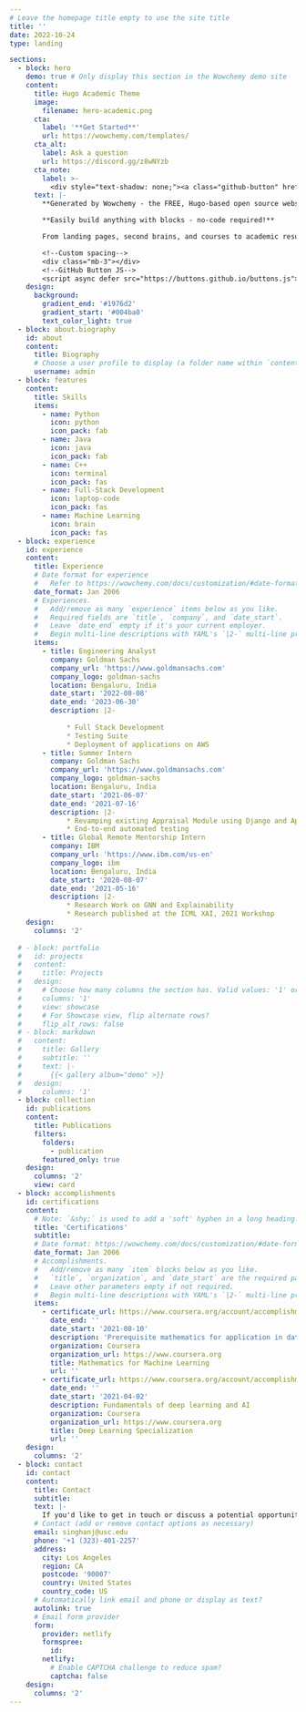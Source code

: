 ```yaml
---
# Leave the homepage title empty to use the site title
title: ''
date: 2022-10-24
type: landing

sections:
  - block: hero
    demo: true # Only display this section in the Wowchemy demo site
    content:
      title: Hugo Academic Theme
      image:
        filename: hero-academic.png
      cta:
        label: '**Get Started**'
        url: https://wowchemy.com/templates/
      cta_alt:
        label: Ask a question
        url: https://discord.gg/z8wNYzb
      cta_note:
        label: >-
          <div style="text-shadow: none;"><a class="github-button" href="https://github.com/wowchemy/wowchemy-hugo-themes" data-icon="octicon-star" data-size="large" data-show-count="true" aria-label="Star">Star Wowchemy Website Builder</a></div><div style="text-shadow: none;"><a class="github-button" href="https://github.com/wowchemy/starter-hugo-academic" data-icon="octicon-star" data-size="large" data-show-count="true" aria-label="Star">Star the Academic template</a></div>
      text: |-
        **Generated by Wowchemy - the FREE, Hugo-based open source website builder trusted by 500,000+ sites.**

        **Easily build anything with blocks - no-code required!**

        From landing pages, second brains, and courses to academic resumés, conferences, and tech blogs.

        <!--Custom spacing-->
        <div class="mb-3"></div>
        <!--GitHub Button JS-->
        <script async defer src="https://buttons.github.io/buttons.js"></script>
    design:
      background:
        gradient_end: '#1976d2'
        gradient_start: '#004ba0'
        text_color_light: true
  - block: about.biography
    id: about
    content:
      title: Biography
      # Choose a user profile to display (a folder name within `content/authors/`)
      username: admin
  - block: features
    content:
      title: Skills
      items:
        - name: Python
          icon: python
          icon_pack: fab
        - name: Java
          icon: java
          icon_pack: fab
        - name: C++
          icon: terminal
          icon_pack: fas
        - name: Full-Stack Development
          icon: laptop-code
          icon_pack: fas
        - name: Machine Learning
          icon: brain
          icon_pack: fas
  - block: experience
    id: experience
    content:
      title: Experience
      # Date format for experience
      #   Refer to https://wowchemy.com/docs/customization/#date-format
      date_format: Jan 2006
      # Experiences.
      #   Add/remove as many `experience` items below as you like.
      #   Required fields are `title`, `company`, and `date_start`.
      #   Leave `date_end` empty if it's your current employer.
      #   Begin multi-line descriptions with YAML's `|2-` multi-line prefix.
      items:
        - title: Engineering Analyst
          company: Goldman Sachs
          company_url: 'https://www.goldmansachs.com'
          company_logo: goldman-sachs
          location: Bengaluru, India
          date_start: '2022-08-08'
          date_end: '2023-06-30'
          description: |2-
          
              * Full Stack Development
              * Testing Suite
              * Deployment of applications on AWS
        - title: Summer Intern
          company: Goldman Sachs
          company_url: 'https://www.goldmansachs.com'
          company_logo: goldman-sachs
          location: Bengaluru, India
          date_start: '2021-06-07'
          date_end: '2021-07-16'
          description: |2-
              * Revamping existing Appraisal Module using Django and Appian
              * End-to-end automated testing
        - title: Global Remote Mentorship Intern
          company: IBM
          company_url: 'https://www.ibm.com/us-en'
          company_logo: ibm
          location: Bengaluru, India
          date_start: '2020-08-07'
          date_end: '2021-05-16'
          description: |2-
              * Research Work on GNN and Explainability
              * Research published at the ICML XAI, 2021 Workshop
    design:
      columns: '2'
  
  # - block: portfolio
  #   id: projects
  #   content:
  #     title: Projects
  #   design:
  #     # Choose how many columns the section has. Valid values: '1' or '2'.
  #     columns: '1'
  #     view: showcase
  #     # For Showcase view, flip alternate rows?
  #     flip_alt_rows: false
  # - block: markdown
  #   content:
  #     title: Gallery
  #     subtitle: ''
  #     text: |-
  #       {{< gallery album="demo" >}}
  #   design:
  #     columns: '1'
  - block: collection
    id: publications
    content:
      title: Publications
      filters:
        folders:
          - publication
        featured_only: true
    design:
      columns: '2'
      view: card
  - block: accomplishments
    id: certifications
    content:
      # Note: `&shy;` is used to add a 'soft' hyphen in a long heading.
      title: 'Certifications'
      subtitle:
      # Date format: https://wowchemy.com/docs/customization/#date-format
      date_format: Jan 2006
      # Accomplishments.
      #   Add/remove as many `item` blocks below as you like.
      #   `title`, `organization`, and `date_start` are the required parameters.
      #   Leave other parameters empty if not required.
      #   Begin multi-line descriptions with YAML's `|2-` multi-line prefix.
      items:
        - certificate_url: https://www.coursera.org/account/accomplishments/specialization/KFRYT4SCUHTF?utm_source%3Dandroid%26utm_medium%3Dcertificate%26utm_content%3Dcert_image%26utm_campaign%3Dsharing_cta%26utm_product%3Ds12n
          date_end: ''
          date_start: '2021-08-10'
          description: 'Prerequisite mathematics for application in data science and machine learning'
          organization: Coursera
          organization_url: https://www.coursera.org
          title: Mathematics for Machine Learning
          url: ''
        - certificate_url: https://www.coursera.org/account/accomplishments/specialization/certificate/Z6VRBQACUQXG
          date_end: ''
          date_start: '2021-04-02'
          description: Fundamentals of deep learning and AI
          organization: Coursera
          organization_url: https://www.coursera.org
          title: Deep Learning Specialization
          url: ''
    design:
      columns: '2'
  - block: contact
    id: contact
    content:
      title: Contact
      subtitle:
      text: |-
        If you'd like to get in touch or discuss a potential opportunity, please feel free to contact me!
      # Contact (add or remove contact options as necessary)
      email: singhanj@usc.edu
      phone: '+1 (323)-401-2257'
      address:
        city: Los Angeles
        region: CA
        postcode: '90007'
        country: United States
        country_code: US
      # Automatically link email and phone or display as text?
      autolink: true
      # Email form provider
      form:
        provider: netlify
        formspree:
          id:
        netlify:
          # Enable CAPTCHA challenge to reduce spam?
          captcha: false
    design:
      columns: '2'
---
```

